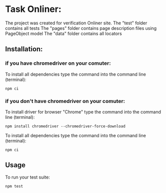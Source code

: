 # Task Onliner:

The project was created for verification Onliner site.
The "test" folder contains all tests
The "pages" folder contains page description files using PageObject model
The "data" folder contains all locators 

## Installation:

### if you have chromedriver on your comuter:
To install all dependencies type the command into the command line (terminal):

```npm ci ```

### if you don't have chromedriver on your comuter:
To install driver for browser "Chrome" type the command into the command line (terminal):

``` npm install chromedriver --chromedriver-force-download ```

To install all dependencies type the command into the command line (terminal):

``` npm ci ```

## Usage

To run your test suite:

``` npm test ```
